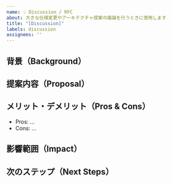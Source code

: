 ```yaml
---
name: 💡 Discussion / RFC
about: 大きな仕様変更やアーキテクチャ提案の議論を行うときに使用します
title: "[Discussion]"
labels: discussion
assignees: ''
---
```


## 背景（Background）
<!-- なぜ議論が必要か、現状と課題を説明 -->

## 提案内容（Proposal）
<!-- 複数案がある場合は比較を含めて記載 -->

## メリット・デメリット（Pros & Cons）
- Pros: …
- Cons: …

## 影響範囲（Impact）
<!-- 影響を受ける機能やチームメンバー -->

## 次のステップ（Next Steps）
<!-- 合意を得るための手順や意思決定プロセス -->